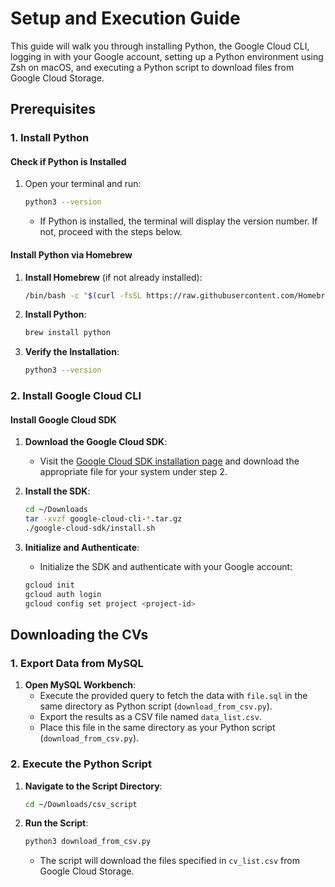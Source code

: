# Setup and Execution Guide

This guide will walk you through installing Python, the Google Cloud CLI, logging in with your Google account, setting up a Python environment using Zsh on macOS, and executing a Python script to download files from Google Cloud Storage.

## Prerequisites

### 1. Install Python

#### Check if Python is Installed
1. Open your terminal and run:
    ```sh
    python3 --version
    ```
   - If Python is installed, the terminal will display the version number. If not, proceed with the steps below.

#### Install Python via Homebrew
1. **Install Homebrew** (if not already installed):
    ```sh
    /bin/bash -c "$(curl -fsSL https://raw.githubusercontent.com/Homebrew/install/HEAD/install.sh)"
    ```
2. **Install Python**:
    ```sh
    brew install python
    ```
3. **Verify the Installation**:
    ```sh
    python3 --version
    ```

### 2. Install Google Cloud CLI

#### Install Google Cloud SDK
1. **Download the Google Cloud SDK**:
   - Visit the [Google Cloud SDK installation page](https://cloud.google.com/sdk/docs/install) and download the appropriate file for your system under step 2.

2. **Install the SDK**:
    ```sh
    cd ~/Downloads
    tar -xvzf google-cloud-cli-*.tar.gz
    ./google-cloud-sdk/install.sh
    ```

3. **Initialize and Authenticate**:
    - Initialize the SDK and authenticate with your Google account:
    ```sh
    gcloud init
    gcloud auth login
    gcloud config set project <project-id>
    ```

## Downloading the CVs

### 1. Export Data from MySQL

1. **Open MySQL Workbench**:
   - Execute the provided query to fetch the data with `file.sql` in the same directory as Python script (`download_from_csv.py`).
   - Export the results as a CSV file named `data_list.csv`.
   - Place this file in the same directory as your Python script (`download_from_csv.py`).

### 2. Execute the Python Script

1. **Navigate to the Script Directory**:
    ```sh
    cd ~/Downloads/csv_script
    ```

2. **Run the Script**:
    ```sh
    python3 download_from_csv.py
    ```

    - The script will download the files specified in `cv_list.csv` from Google Cloud Storage.
